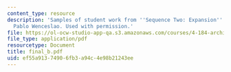 ```yaml
---
content_type: resource
description: 'Samples of student work from ''Sequence Two: Expansion''. Courtesy of
  Pablo Wenceslao. Used with permission.'
file: https://ol-ocw-studio-app-qa.s3.amazonaws.com/courses/4-184-architectural-design-workshop-collage-method-and-form-spring-2004/ef55a91374906fb3a94c4e98b21243ee_final_b.pdf
file_type: application/pdf
resourcetype: Document
title: final_b.pdf
uid: ef55a913-7490-6fb3-a94c-4e98b21243ee
---
```

